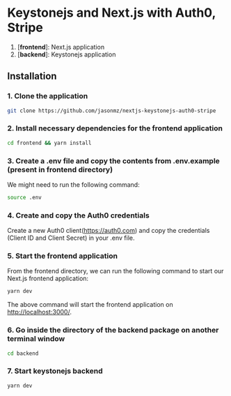 # Keystonejs and Next.js with Auth0, Stripe

1. [**frontend**]: Next.js application
2. [**backend**]: Keystonejs application

## Installation

### 1. **Clone the application**

```sh
git clone https://github.com/jasonmz/nextjs-keystonejs-auth0-stripe
```

### 2. **Install necessary dependencies for the frontend application**

```sh
cd frontend && yarn install
```

### 3. **Create a .env file and copy the contents from .env.example (present in frontend directory)**

We might need to run the following command:

```sh
source .env
```

### 4. **Create and copy the Auth0 credentials**

Create a new Auth0 client(https://auth0.com) and copy the credentials (Client ID and Client Secret) in your .env file.

### 5. **Start the frontend application**

From the frontend directory, we can run the following command to start our Next.js frontend application:

```sh
yarn dev
```

The above command will start the frontend application on [http://localhost:3000/](http://localhost:3000).

### 6. **Go inside the directory of the backend package on another terminal window**

```sh
cd backend
```

### 7. **Start keystonejs backend**

```sh
yarn dev
```
